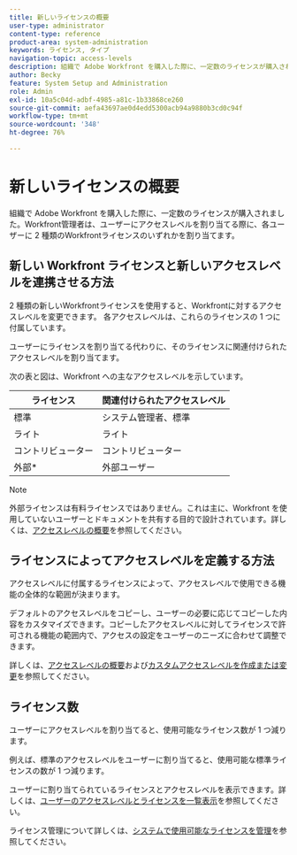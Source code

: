 ```yaml
---
title: 新しいライセンスの概要
user-type: administrator
content-type: reference
product-area: system-administration
keywords: ライセンス, タイプ
navigation-topic: access-levels
description: 組織で Adobe Workfront を購入した際に、一定数のライセンスが購入されました。Workfront管理者は、ユーザーにアクセスレベルを割り当てる際に、各ユーザーに 3 種類の新しいWorkfrontライセンスのいずれかを付与します。
author: Becky
feature: System Setup and Administration
role: Admin
exl-id: 10a5c04d-adbf-4985-a81c-1b33868ce260
source-git-commit: aefa43697ae0d4edd5300acb94a9880b3cd0c94f
workflow-type: tm+mt
source-wordcount: '348'
ht-degree: 76%

---
```


# 新しいライセンスの概要

<!-- Audited: 12/2023 -->

組織で Adobe Workfront を購入した際に、一定数のライセンスが購入されました。Workfront管理者は、ユーザーにアクセスレベルを割り当てる際に、各ユーザーに 2 種類のWorkfrontライセンスのいずれかを割り当てます。

## 新しい Workfront ライセンスと新しいアクセスレベルを連携させる方法

2 種類の新しいWorkfrontライセンスを使用すると、Workfrontに対するアクセスレベルを変更できます。 各アクセスレベルは、これらのライセンスの 1 つに付属しています。

ユーザーにライセンスを割り当てる代わりに、そのライセンスに関連付けられたアクセスレベルを割り当てます。

次の表と図は、Workfront への主なアクセスレベルを示しています。

| ライセンス | 関連付けられたアクセスレベル |
|--- |--- |
| 標準 | システム管理者、標準 |
| ライト | ライト |
| コントリビューター | コントリビューター |
| 外部* | 外部ユーザー |

>[!NOTE]
>
>外部ライセンスは有料ライセンスではありません。これは主に、Workfront を使用していないユーザーとドキュメントを共有する目的で設計されています。詳しくは、[アクセスレベルの概要](/help/quicksilver/administration-and-setup/add-users/how-access-levels-work/access-level-overview.md)を参照してください。

## ライセンスによってアクセスレベルを定義する方法

アクセスレベルに付属するライセンスによって、アクセスレベルで使用できる機能の全体的な範囲が決まります。

デフォルトのアクセスレベルをコピーし、ユーザーの必要に応じてコピーした内容をカスタマイズできます。コピーしたアクセスレベルに対してライセンスで許可される機能の範囲内で、アクセスの設定をユーザーのニーズに合わせて調整できます。

詳しくは、[アクセスレベルの概要](/help/quicksilver/administration-and-setup/add-users/how-access-levels-work/access-level-overview.md)および[カスタムアクセスレベルを作成または変更](/help/quicksilver/administration-and-setup/add-users/configure-and-grant-access/create-modify-access-levels.md)を参照してください。

## ライセンス数

ユーザーにアクセスレベルを割り当てると、使用可能なライセンス数が 1 つ減ります。

例えば、標準のアクセスレベルをユーザーに割り当てると、使用可能な標準ライセンスの数が 1 つ減ります。

ユーザーに割り当てられているライセンスとアクセスレベルを表示できます。詳しくは、[ユーザーのアクセスレベルとライセンスを一覧表示](../../../administration-and-setup/add-users/access-levels-and-object-permissions/list-access-levels-and-licenses-for-your-users.md)を参照してください。

ライセンス管理について詳しくは、[システムで使用可能なライセンスを管理](../../../administration-and-setup/get-started-wf-administration/manage-available-licenses-in-your-system.md)を参照してください。

